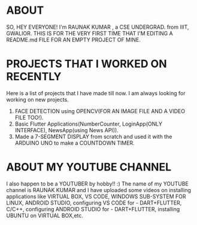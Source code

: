 # ABOUT
SO, HEY EVERYONE!
I'm RAUNAK KUMAR , a CSE UNDERGRAD. from IIIT, GWALIOR.
THIS IS FOR THE VERY FIRST TIME THAT I'M EDITING A README.md FILE FOR AN EMPTY PROJECT OF MINE.
# PROJECTS THAT I WORKED ON RECENTLY
Here is a list of projects that I have made till now.
I am always looking for working on new projects.
1. FACE DETECTION using OPENCV(FOR AN IMAGE FILE AND A VIDEO FILE TOO!).
2. Basic Flutter Applications(NumberCounter, LoginApp(ONLY INTERFACE), NewsApp(using News API)).
3. Made a 7-SEGMENT DISPLAY from scratch and used it with the ARDUINO UNO to make a COUNTDOWN TIMER.
# ABOUT MY YOUTUBE CHANNEL
I also happen to be a YOUTUBER by hobby!!  :)
The name of my YOUTUBE channel is RAUNAK KUMAR and I have uploaded some videos on installing applications like VIRTUAL BOX, VS CODE, WINDOWS SUB-SYSTEM FOR LINUX, ANDROID STUDIO, configuring VS CODE for - DART+FLUTTER, C/C++, configuring ANDROID STUDIO for - DART+FLUTTER, installing UBUNTU on VIRTUAL BOX,etc.
